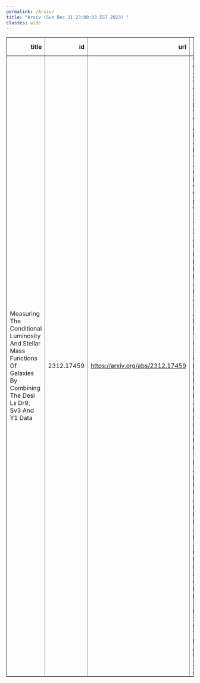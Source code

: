 ```yaml
---
permalink: /Arxiv/
title: "Arxiv (Sun Dec 31 23:00:03 EST 2023) "
classes: wide
---
```

<table border="1" class="dataframe">
  <thead>
    <tr style="text-align: right;">
      <th>title</th>
      <th>id</th>
      <th>url</th>
      <th>authors</th>
      <th>Local Authors</th>
    </tr>
  </thead>
  <tbody>
    <tr>
      <td>Measuring The Conditional Luminosity And Stellar Mass Functions Of   Galaxies By Combining The Desi Ls Dr9, Sv3 And Y1 Data</td>
      <td>2312.17459</td>
      <td><a href="https://arxiv.org/abs/2312.17459" target="_blank">https://arxiv.org/abs/2312.17459</a></td>
      <td>Yirong Wang, Xiaohu Yang, Yizhou Gu, Xiaoju Xu, Haojie Xu, Yuyu Wang, Antonios Katsianis, Jiaxin Han, Min He, Yunliang Zheng, Qingyang Li, Yaru Wang, Wensheng Hong, Jiaqi Wang, Zhenlin Tan, Hu Zou, Johannes Ulf Lange, Changhoon Hahn, Peter Behroozi, Jessica Nicole Aguilar, Steven Ahlen, David Brooks, Todd Claybaugh, Shaun Cole, Axel De La Macorra, Biprateep Dey, Peter Doel, Jaime E. Forero-Romero, Klaus Honscheid, Robert Kehoe, Theodore Kisner, Andrew Lambert, Marc Manera, Aaron Meisner, Ramon Miquel, John Moustakas, Jundan Nie, Claire Poppett, Mehdi Rezaie, Graziano Rossi, Eusebio Sanchez, Michael Schubnell, Gregory Tarlé, Benjamin Alan Weaver, Zhimin Zhou</td>
      <td>Klaus Honscheid</td>
    </tr>
  </tbody>
</table>